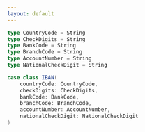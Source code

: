 ```yaml
---
layout: default
---
```


```scala
type CountryCode = String
type CheckDigits = String
type BankCode = String
type BranchCode = String
type AccountNumber = String
type NationalCheckDigit = String

case class IBAN(
    countryCode: CountryCode,
    checkDigits: CheckDigits,
    bankCode: BankCode,
    branchCode: BranchCode,
    accountNumber: AccountNumber,
    nationalCheckDigit: NationalCheckDigit
)
```

<!--
Pros

- Legibility

Cons

- Substitutions are possible
- No validation
-->

